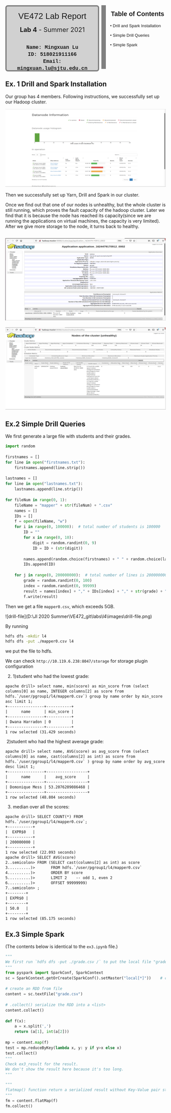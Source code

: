 <div style="width:60%;height:200px;text-align:center;border:14px solid #808080;border-top:none;border-left:none;border-bottom:none;display:inline-block">
    <div style="border:4px solid #808080;border-radius:8px;width:95%;height:100%;background-color: rgb(209, 209, 209);">
        <div style="width:100%;height:30%;text-align:center;line-height:60px;font-size:26px;font-family:'Lucida Sans', 'Lucida Sans Regular', 'Lucida Grande', 'Lucida Sans Unicode', Geneva, Verdana, sans-serif;">VE472 Lab Report</div>
        <div style="width:100%;height:18%;text-align:center;line-height:26px;font-size:20px;font-familny:'Lucida Sans', 'Lucida Sans Regular', 'Lucida Grande', 'Lucida Sans Unicode', Geneva, Verdana, sans-serif;"><b>Lab 4</b> - Summer 2021</div>
        <div style="width:100%;height:57%;text-align:center;font-size:16px;line-height:22px;font-family: 'Courier New', Courier, monospace;font-weight:300;"><br><b>Name: Mingxuan Lu<br>ID: 518021911166<br>Email: mingxuan.lu@sjtu.edu.cn<br></b></div>
    </div>
</div>
<div style="width:35%;height:200px;display:inline-block;float:right">
    <div style="width:100%;height:25%;text-align:center;line-height:55px;font-size:20px;font-family:'Lucida Sans', 'Lucida Sans Regular', 'Lucida Grande', 'Lucida Sans Unicode', Geneva, Verdana, sans-serif;"><b>Table of Contents</b></div>
    <div style="width:100%;height:75%;text-align:left;margin-left:2px;line-height:30px;font-size:13px;font-family:Verdana, Geneva, Tahoma, sans-serif;font-weight:300;">• Drill and Spark Installation<br>• Simple Drill Queries<br>• Simple Spark</div>
</div>

## Ex. 1 Drill and Spark Installation

Our group has 4 members. Following instructions, we successfully set up our Hadoop cluster.

![hadoop_cluster](images/hadoop_cluster.png)

Then we successfully set up Yarn, Drill and Spark in our cluster.

Once we find out that one of our nodes is unhealthy, but the whole cluster is still running, which proves the fault capacity of the hadoop cluster. Later we find that it is because the node has reached its capacity(since we are running the applications on virtual machines, the capacity is very limited). After we give more storage to the node, it turns back to healthy.

## ![spark](images/spark.png)

![yarn](images/yarn.png)

## Ex.2 Simple Drill Queries

We first generate a large file with students and their grades.

```python
import random

firstnames = []
for line in open("firstnames.txt"):
    firstnames.append(line.strip())

lastnames = []
for line in open("lastnames.txt"):
    lastnames.append(line.strip())

for fileNum in range(0, 1):
    fileName = "mapper" + str(fileNum) + ".csv"
    names = []
    IDs = []
    f = open(fileName, "w")
    for i in range(0, 100000):  # total number of students is 100000
        ID = ""
        for x in range(0, 10):
            digit = random.randint(0, 9)
            ID = ID + (str(digit))

        names.append(random.choice(firstnames) + " " + random.choice(lastnames))
        IDs.append(ID)

    for j in range(0, 200000000):  # total number of lines is 200000000
        grade = random.randint(0, 100)
        index = random.randint(0, 99999)
        result = names[index] + "," + IDs[index] + "," + str(grade) + "\n"
        f.write(result)
```

Then we get a file `mapper0.csv`, which exceeds 5GB.

![drill-file](D:\JI 2020 Summer\VE472_git\labs\l4\images\drill-file.png)

By running 

```bash
hdfs dfs -mkdir l4
hdfs dfs -put ./mapper0.csv l4
```

 we put the file to hdfs.

We can check `http://10.119.6.238:8047/storage` for storage plugin configuration

2. 1)student who had the lowest grade:

```sqlite
apache drill> select name, min(score) as min_score from (select columns[0] as name, INTEGER columns[2] as score from hdfs.`/user/pgroup1/l4/mapper0.csv`) group by name order by min_score asc limit 1;
+----------------+-----------+
|      name      | min_score |
+----------------+-----------+
| Dwana Harradon | 0         |
+----------------+-----------+
1 row selected (31.429 seconds)
```

​		2)student who had the highest average grade:

```sqlite
apache drill> select name, AVG(score) as avg_score from (select columns[0] as name, cast(columns[2] as int) as score from hdfs.`/user/pgroup1/l4/mapper0.csv` ) group by name order by avg_score desc limit 1;
+----------------+------------------+
|      name      |    avg_score     |
+----------------+------------------+
| Domonique Mess | 53.2076209086468 |
+----------------+------------------+
1 row selected (48.804 seconds)
```

3. median over all the scores:

```sqlite
apache drill> SELECT COUNT(*) FROM hdfs.`/user/pgroup1/l4/mapper0.csv`;
+-----------+
|  EXPR$0   |
+-----------+
| 200000000 |
+-----------+
1 row selected (22.093 seconds)
apache drill> SELECT AVG(score)
2..semicolon> FROM (SELECT cast(columns[2] as int) as score
3..........)>       FROM hdfs.`/user/pgroup1/l4/mapper0.csv`
4..........)>       ORDER BY score
5..........)>       LIMIT 2    -- odd 1, even 2
6..........)>       OFFSET 99999999)
7..semicolon> ;
+--------+
| EXPR$0 |
+--------+
| 50.0   |
+--------+
1 row selected (85.175 seconds)
```

## Ex.3 Simple Spark

(The contents below is identical to the `ex3.ipynb` file.)

```python
"""
We first run `hdfs dfs -put ./grade.csv /` to put the local file "grade.csv" into hdfs.
"""
from pyspark import SparkConf, SparkContext
sc = SparkContext.getOrCreate(SparkConf().setMaster("local[*]"))	# create an instance

# create an RDD from file
content = sc.textFile("grade.csv")

# .collect() serialize the RDD into a <list>
content.collect()

def f(x):
    a = x.split(',')
    return (a[1], int(a[2]))

mp = content.map(f)
test = mp.reduceByKey(lambda x, y: y if y>x else x)
test.collect()
"""
Check ex3_result for the result.
We don't show the result here because it's too long.
"""
```

```python
"""
flatmap() function return a serialized result without Key-Value pair structure.
"""
fm = content.flatMap(f)
fm.collect()
```

